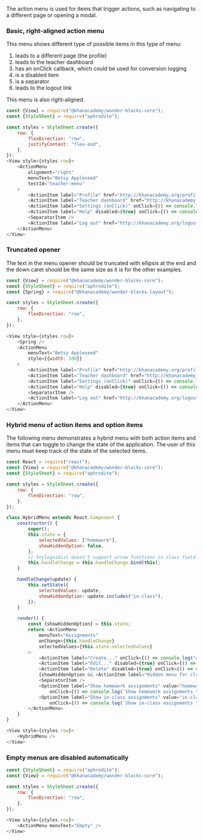 The action menu is used for items that trigger actions, such as navigating to
a different page or opening a modal.

### Basic, right-aligned action menu

This menu shows different type of possible items in this type of menu:

1. leads to a different page (the profile)
2. leads to the teacher dashboard
3. has an onClick callback, which could be used for conversion logging
4. is a disabled item
5. is a separator
6. leads to the logout link

This menu is also right-aligned.

```js
const {View} = require("@khanacademy/wonder-blocks-core");
const {StyleSheet} = require("aphrodite");

const styles = StyleSheet.create({
    row: {
        flexDirection: "row",
        justifyContent: "flex-end",
    },
});
<View style={styles.row}>
    <ActionMenu
        alignment="right"
        menuText="Betsy Appleseed"
        testId="teacher-menu"
    >
        <ActionItem label="Profile" href="http://khanacademy.org/profile" testId="profile" />
        <ActionItem label="Teacher dashboard" href="http://khanacademy.org/coach/dashboard" testId="dashboard" />
        <ActionItem label="Settings (onClick)" onClick={() => console.log("user clicked on settings")} testId="settings" />
        <ActionItem label="Help" disabled={true} onClick={() => console.log("this item is disabled...")} testId="help" />
        <SeparatorItem />
        <ActionItem label="Log out" href="http://khanacademy.org/logout" testId="logout" />
    </ActionMenu>
</View>
```

### Truncated opener

The text in the menu opener should be truncated with ellipsis at the end
and the down caret should be the same size as it is for the other examples.

```js
const {View} = require("@khanacademy/wonder-blocks-core");
const {StyleSheet} = require("aphrodite");
const {Spring} = require("@khanacademy/wonder-blocks-layout");

const styles = StyleSheet.create({
    row: {
        flexDirection: "row",
    },
});

<View style={styles.row}>
    <Spring />
    <ActionMenu
        menuText="Betsy Appleseed"
        style={{width: 100}}
    >
        <ActionItem label="Profile" href="http://khanacademy.org/profile" />
        <ActionItem label="Teacher dashboard" href="http://khanacademy.org/coach/dashboard" />
        <ActionItem label="Settings (onClick)" onClick={() => console.log("user clicked on settings")} />
        <ActionItem label="Help" disabled={true} onClick={() => console.log("this item is disabled...")} />
        <SeparatorItem />
        <ActionItem label="Log out" href="http://khanacademy.org/logout" />
    </ActionMenu>
</View>
```

### Hybrid menu of action items and option items

The following menu demonstrates a hybrid menu with both action items and items
that can toggle to change the state of the application. The user of this menu
must keep track of the state of the selected items.

```js
const React = require("react");
const {View} = require("@khanacademy/wonder-blocks-core");
const {StyleSheet} = require("aphrodite");

const styles = StyleSheet.create({
    row: {
        flexDirection: "row",
    },
});

class HybridMenu extends React.Component {
    constructor() {
        super();
        this.state = {
            selectedValues: ["homework"],
            showHiddenOption: false,
        };
        // Styleguidist doesn't support arrow functions in class field properties
        this.handleChange = this.handleChange.bind(this);
    }

    handleChange(update) {
        this.setState({
            selectedValues: update,
            showHiddenOption: update.includes("in-class"),
        });
    }

    render() {
        const {showHiddenOption} = this.state;
        return <ActionMenu
            menuText="Assignments"
            onChange={this.handleChange}
            selectedValues={this.state.selectedValues}
        >
            <ActionItem label="Create..." onClick={() => console.log("create action")} />
            <ActionItem label="Edit..." disabled={true} onClick={() => console.log("edit action")} />
            <ActionItem label="Delete" disabled={true} onClick={() => console.log("delete action")} />
            {showHiddenOption && <ActionItem label="Hidden menu for class" disabled={!showHiddenOption} onClick={() => console.log("hidden menu is clicked!")} />}
            <SeparatorItem />
            <OptionItem label="Show homework assignments" value="homework"
                onClick={() => console.log(`Show homework assignments toggled`)} />
            <OptionItem label="Show in-class assignments" value="in-class"
                onClick={() => console.log(`Show in-class assignments toggled`)} />
        </ActionMenu>
    }
}

<View style={styles.row}>
    <HybridMenu />
</View>
```

### Empty menus are disabled automatically

```js
const {StyleSheet} = require("aphrodite");
const {View} = require("@khanacademy/wonder-blocks-core");

const styles = StyleSheet.create({
    row: {
        flexDirection: "row",
    },
});

<View style={styles.row}>
    <ActionMenu menuText="Empty" />
</View>
```
